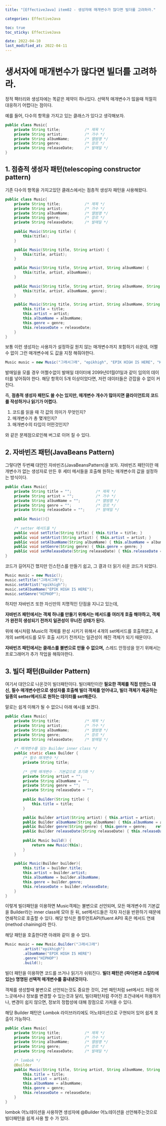 ```yaml
---
title: "[EffectiveJava] item02 - 생성자에 매개변수가 많다면 빌더를 고려하라."

categories: EffectiveJava

toc: true
toc_sticky: EffectiveJava

date: 2022-04-10
last_modified_at: 2022-04-11
---
```


# 생서자에 매개변수가 많다면 빌더를 고려하라.

정적 팩터리와 생성자에는 똑같은 제약이 하나있다. 선택적 매개변수가 많을때 적절히 대응하기 어렵다는 점이다.

예를 들어, 다수의 항목을 가지고 있는 클래스가 있다고 생각해보자.

```java
public class Music{
    private String title;           /* 제목 */
    private String artist;          /* 가수 */
    private String albumName;       /* 앨범명 */
    private String genre;           /* 장르 */
    private String releaseDate;     /* 발매일 */
}
```

## 1. 점층적 생성자 패턴(telescoping constructor pattern)

기존 다수의 항목을 가지고있던 클래스에서는 점층적 생성자 패턴을 사용해왔다.

```java
public class Music{
    private String title;           /* 제목 */
    private String artist;          /* 가수 */
    private String albumName;       /* 앨범명 */
    private String genre;           /* 장르 */
    private String releaseDate;     /* 발매일 */
    
    public Music(String title) {
        this(title);
    }

    public Music(String title, String artist) {
        this(title, artist);
    }

    public Music(String title, String artist, String albumName) {
        this(title, artist, albumName);
    }
    
    public Music(String title, String artist, String albumName, String genre) {
        this(title, artist, albumName, genre);
    }

    public Music(String title, String artist, String albumName, String genre, String releaseDate) {
        this.title = title;
        this.artist = artist;
        this.albumName = albumName;
        this.genre = genre;
        this.releaseDate = releaseDate;
    }
}
```

보통 이런 생성자는 사용자가 설정하길 원치 않는 매개변수까지 포함하기 쉬운데, 어쩔 수 없이 그런 매개변수에 도 값을 지정 해줘야한다.

```java
Music music = new Music("그래서그래", "epikhigh", "EPIK HIGH IS HERE", "HIPHOP","20990101");
```

발매일을 모를 경우 어쩔수없이 발매일 데이터에 2099년01월01일과 같이 임의의 데이터를 넣어줘야 한다. 해당 항목이 5개 이상이었다면, 저런 데이터들은 걷잡을 수 없이 커진다.

즉, **점층적 생성자 패턴도 쓸 수는 있지만, 매개변수 개수가 많아지면 클라이언트의 코드를 작성하거나 읽기가 어렵다.**

1. 코드를 읽을 때 각 값의 의미가 무엇인지?
2. 매개변수가 총 몇개인지?
3. 매개변수의 타입이 어떤것인지?

와 같은 문제점으로인해 버그로 이어 질 수 있다.

## 2. 자바빈즈 패턴(JavaBeans Pattern)

그렇다면 두번째 대안인 자바빈즈(JavaBeansPattern)을 보자. 자바빈즈 패턴이란 매개변수가 없는 생성자로 만든 후 세터 메서들을 호출해 원하는 매개변수의 값을 설정하는 방식이다.

```java
public class Music{
    private String title = "";           /* 제목 */
    private String artist = "";          /* 가수 */
    private String albumName = "";       /* 앨범명 */
    private String genre = "";           /* 장르 */
    private String releaseDate = "";     /* 발매일 */
    
    public Music(){}
    
    /* setter 메서드들 */
    public void setTitle(String title) { this.title = title; }
    public void setArtist(String artist) { this.artist = artist; }
    public void setAlbumName(String albumName) { this.albumName = albumName; }
    public void setGenre(String genre) { this.genre = genre; }
    public void setReleaseDate(String releaseDate) { this.releaseDate = releaseDate; }
}
```

코드가 길어지긴 했지만 인스턴스를 만들기 쉽고, 그 결과 더 읽기 쉬운 코드가 되었다.

```java
Music music = new Music();
music.setTitle("그래서그래");
music.setArtist("epikhigh");
music.setAlbumName("EPIK HIGH IS HERE");
music.setGenre("HIPHOP");
```

하지만 자바빈즈 또한 자신만의 치명적인 단점을 지니고 있는데,

**자바빈즈 패턴에서는 객체 하나를 만들기 위해서는 메서드를 여러개 호출 해야하고, 객체가 완전히 생성되기 전까지 일관성이 무너진 상태가 된다.**

위에 예시처럼 Music의 객체를 완성 시키기 위해서 4개의 set메서드를 호출하였고, 4개의 set메서드를 모두 호출 시키기 전까지는 일관성이 깨진 객체가 되기 때문이다.

**자바빈즈 패턴에서는 클래스를 불변으로 만들 수 없으며,** 스레드 안정성을 얻기 위해서는 프로그래머가 추가 작업을 해줘야한다.

## 3. 빌더 패턴(Builder Pattern)

여기서 대안으로 나온것이 빌더패턴이다. 빌더패턴이란 **필요한 객체를 직접 만든느 대신, 필수 매개변수만으로 생성자를 호출해 빌더 객체를 얻어내고, 빌더 객체가 제공하는 일종의 setter메서드로 원하는 데이터를 set해준다.**

말로는 쉽게 이해가 될 수 없으니 아래 예시를 보겠다.

```java
public class Music{
    private String title;           /* 제목 */
    private String artist;          /* 가수 */
    private String albumName;       /* 앨범명 */
    private String genre;           /* 장르 */
    private String releaseDate;     /* 발매일 */
    
    /* 매개변수를 담는 Builder inner class */
    public static class Builder {
        /* 필수 매개변수 */
        private String title;
        
        /* 선택 매개변수 - 기본값으로 초기화 */
        private String artist = "";
        private String albumName = "";
        private String genre = "";
        private String releaseDate = "";
        
        public Builder(String title) {
            this.title = title;
        }

        public Builder artist(String artist) { this.artist = artist;    return this; }
        public Builder albumName(String albumName) { this.albumName = albumName;    return this; }
        public Builder genre(String genre) { this.genre = genre;    return this; }
        public Builder releaseDate(String releaseDate) { this.releaseDate = releaseDate;    return this; }
        
        public Music build() {
            return new Music(this);
        }
    }
    
    public Music(Builder builder){
        this.title = builder.title;
        this.artist = builder.artist;
        this.albumName = builder.albumName;
        this.genre = builder.genre;
        this.releaseDate = builder.releaseDate;
    }
}
```

이렇게 빌더패턴을 이용하면 Music객체는 불변으로 선언되며, 모든 매개변수의 기본값을 Builder라는 inner class에 모아 둔 뒤, set메서드들은 각자 자신을 반환하기 때문에 연쇄적으로 호출할 수 있다.
해당 방식은 플루언트API(fluent API) 혹은 메서드 연쇄(method chaining)라 한다.

해당 패턴을 호출한다면 아래와 같이 쓸 수 있다.

```java
Music music = new Music.Builder("그래서그래")
        .artist("epikhigh")
        .albumName("EPIK HIGH IS HERE")
        .genre("HIPHOP")
        .build();
```

빌더 패턴을 이용하면 코드를 쓰거나 읽기가 쉬워진다. **빌더 패턴은 (파이썬과 스칼라에 있는) 명명된 선택적 매개변수를 흉내낸것이다.**

객체를 생성할때 불변으로 선언되는것도 중요한 것이, 2번 패턴처럼 set메서드 처럼 어느곳에서나 정보를 변경할 수 있는것과 달리, 빌더패턴처럼 주어진 조건내에서 허용하거나, 변경이 쉽지 않으면, 정보의 정합성에 대해 장점으로 가져올 수 있다.

해당 Builder 패턴은 Lombok 라이브러리에도 어노테이션으로 구현되어 있어 쉽게 호출이 가능하다.

```java
public class Music{
    private String title;           /* 제목 */
    private String artist;          /* 가수 */
    private String albumName;       /* 앨범명 */
    private String genre;           /* 장르 */
    private String releaseDate;     /* 발매일 */
    
    /* lombok */
    @Builder
    public Music(String title, String artist, String albumName, String genre, String releaseDate) {
        this.title = title;
        this.artist = artist;
        this.albumName = albumName;
        this.genre = genre;
        this.releaseDate = releaseDate;
    }
}
```

lombok 어노테이션을 사용하면 생성자에 @Builder 어노테이션을 선언해주는것으로 빌더패턴을 쉽게 사용 할 수 가 있다.


